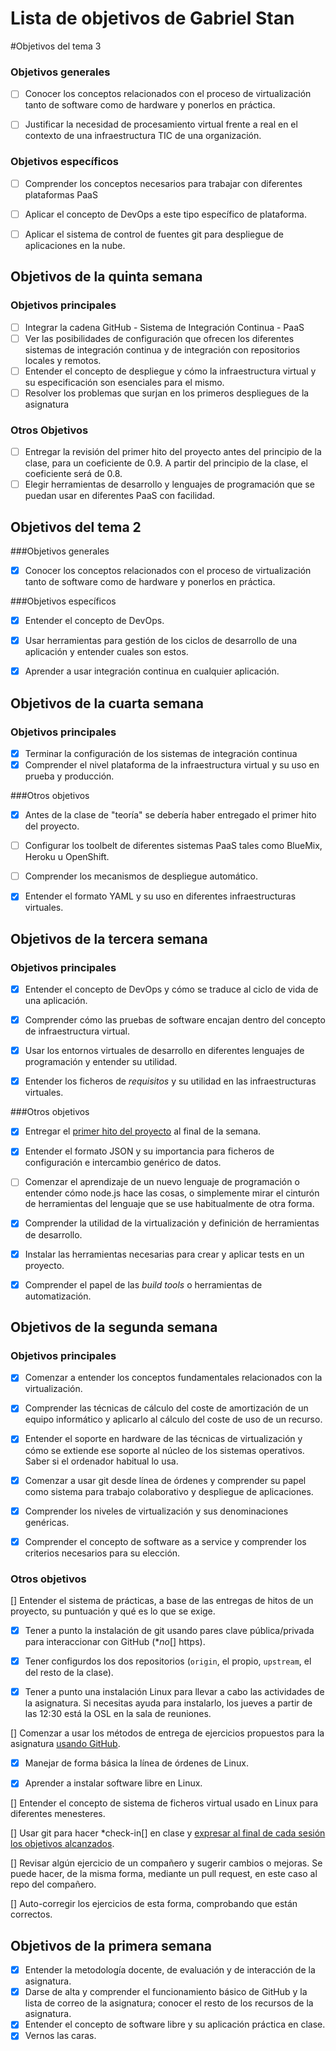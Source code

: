 Lista de objetivos de Gabriel Stan
==================================

#Objetivos del tema 3

### Objetivos generales

- [ ] Conocer los conceptos relacionados con el proceso de virtualización tanto de software como de hardware y ponerlos en práctica.

- [ ] Justificar la necesidad de procesamiento virtual frente a real en el contexto de una infraestructura TIC de una organización.

### Objetivos específicos

- [ ] Comprender los conceptos necesarios para trabajar con diferentes plataformas PaaS

- [ ] Aplicar el concepto de DevOps a este tipo específico de plataforma.

- [ ] Aplicar el sistema de control de fuentes git para despliegue de aplicaciones en la nube.

## Objetivos de la quinta semana

### Objetivos principales

- [ ] Integrar la cadena GitHub - Sistema de Integración Continua - PaaS
- [ ] Ver las posibilidades de configuración que ofrecen los diferentes sistemas de integración continua y de integración con repositorios locales y remotos.
- [ ] Entender el concepto de despliegue y cómo la infraestructura virtual y su especificación son esenciales para el mismo.
- [ ] Resolver los problemas que surjan en los primeros despliegues de la asignatura

### Otros Objetivos
- [ ] Entregar la revisión del primer hito del proyecto antes del principio de la clase, para un coeficiente de 0.9. A partir del principio de la clase, el coeficiente será de 0.8.
- [ ] Elegir herramientas de desarrollo y lenguajes de programación que se puedan usar en diferentes PaaS con facilidad.

## Objetivos del tema 2

###Objetivos generales

- [x] Conocer los conceptos relacionados con el proceso de virtualización tanto de software como de hardware y ponerlos en práctica.

###Objetivos específicos

- [x] Entender el concepto de DevOps.
- [x] Usar herramientas para gestión de los ciclos de desarrollo de una aplicación y entender cuales son estos.
- [x] Aprender a usar integración continua en cualquier aplicación.


## Objetivos de la cuarta semana

### Objetivos principales

- [x] Terminar la configuración de los sistemas de integración continua
- [x] Comprender el nivel plataforma de la infraestructura virtual y su uso en prueba y producción.

###Otros objetivos

- [x] Antes de la clase de "teoría" se debería haber entregado el primer hito del proyecto.
- [ ] Configurar los toolbelt de diferentes sistemas PaaS tales como BlueMix, Heroku u OpenShift.
- [ ] Comprender los mecanismos de despliegue automático.
- [x] Entender el formato YAML y su uso en diferentes infraestructuras virtuales.


## Objetivos de la tercera semana

### Objetivos principales


- [x] Entender el concepto de DevOps y cómo se traduce al ciclo de vida de una aplicación.

- [x] Comprender cómo las pruebas de software encajan dentro del concepto de infraestructura virtual.

- [x] Usar los entornos virtuales de desarrollo en diferentes lenguajes de programación y entender su utilidad.

- [x] Entender los ficheros de *requisitos* y su utilidad en las infraestructuras virtuales.

###Otros objetivos

- [x] Entregar el [primer hito del proyecto](http://jj.github.io/IV/documentos/practicas/1.Infraestructura) al final de la semana.

- [x] Entender el formato JSON y su importancia para ficheros de configuración e intercambio genérico de datos. 

- [ ] Comenzar el aprendizaje de un nuevo lenguaje de programación o entender cómo node.js hace las cosas, o simplemente mirar el cinturón de herramientas del lenguaje que se use habitualmente de otra forma.

- [x] Comprender la utilidad de la virtualización y definición de herramientas de desarrollo.

- [x] Instalar las herramientas necesarias para crear y aplicar tests en un proyecto.

- [x] Comprender el papel de las *build tools* o herramientas de automatización. 


## Objetivos de la segunda semana

### Objetivos principales

- [x] Comenzar a entender los conceptos fundamentales relacionados con la virtualización.

- [x] Comprender las técnicas de cálculo del coste de amortización de un equipo informático y aplicarlo al cálculo del coste de uso de un recurso.

- [x] Entender el soporte en hardware de las técnicas de virtualización y cómo se extiende ese soporte al núcleo de los sistemas operativos. Saber si el ordenador habitual lo usa.

- [x] Comenzar a usar git desde línea de órdenes y comprender su papel como sistema para trabajo colaborativo y despliegue de aplicaciones.

- [x] Comprender los niveles de virtualización y sus denominaciones genéricas.

- [x] Comprender el concepto de software as a service y comprender los criterios necesarios para su elección.

### Otros objetivos

[] Entender el sistema de prácticas, a base de las entregas de hitos de un proyecto, su puntuación y qué es lo que se exige. 

- [x] Tener a punto la instalación de git usando pares clave pública/privada para interaccionar con GitHub (**no*[] https).

- [x] Tener configurdos los dos repositorios (`origin`, el propio, `upstream`, el del resto de la clase). 

- [x] Tener a punto una instalación Linux para llevar a cabo las actividades de la asignatura. Si necesitas ayuda para instalarlo, los jueves a partir de las 12:30 está la OSL en la sala de reuniones.

[] Comenzar a usar los métodos de entrega de ejercicios propuestos para la asignatura [usando GitHub](../ejercicios/README.md). 

- [x] Manejar de forma básica la línea de órdenes de Linux.

- [x] Aprender a instalar software libre en Linux.

[] Entender el concepto de sistema de ficheros virtual usado en Linux para diferentes menesteres.

[] Usar git para hacer *check-in[] en clase y [expresar al final de cada sesión los objetivos alcanzados](Cumpliendo_Objetivos.md).

[] Revisar algún ejercicio de un compañero y sugerir cambios o mejoras. Se puede hacer, de la misma forma, mediante un pull request, en este caso al repo del compañero.

[] Auto-corregir los ejercicios de esta forma, comprobando que están correctos.


## Objetivos de la primera semana

- [x] Entender la metodología docente, de evaluación y de interacción de la asignatura.
- [x] Darse de alta y comprender el funcionamiento básico de GitHub y la lista de correo de la asignatura; conocer el resto de los recursos de la asignatura.
- [x] Entender el concepto de software libre y su aplicación práctica en clase.
- [x] Vernos las caras.